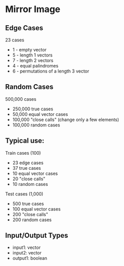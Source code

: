 # Mirror Image

## Edge Cases
23 cases
- 1 - empty vector
- 5 - length 1 vectors
- 7 - length 2 vectors
- 4 - equal palindromes
- 6 - permutations of a length 3 vector

## Random Cases
500,000 cases
- 250,000 true cases
- 50,000 equal vector cases
- 100,000 "close calls" (change only a few elements)
- 100,000 random cases

## Typical use:
Train cases (100)
- 23 edge cases
- 37 true cases
- 10 equal vector cases
- 20 "close calls"
- 10 random cases

Test cases (1,000)
- 500 true cases
- 100 equal vector cases
- 200 "close calls"
- 200 random cases

## Input/Output Types
- input1: vector
- input2: vector
- output1: boolean
